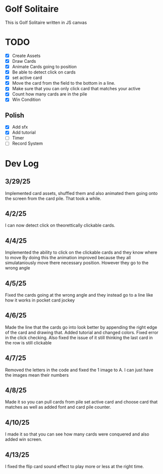 # Golf Solitaire
This is Golf Solitaire written in JS canvas

# TODO
- [X] Create Assets
- [X] Draw Cards
- [X] Animate Cards going to position
- [X] Be able to detect click on cards
- [X] set active card
- [X] Move the card from the field to the bottom in a line.
- [X] Make sure that you can only click card that matches your active
- [X] Count how many cards are in the pile
- [X] Win Condition
## Polish
- [X] Add sfx
- [X] Add tutorial
- [ ] Timer
- [ ] Record System

# Dev Log
## 3/29/25
Implemented card assets, shuffled them and also animated them going onto the screen from the card pile. That took a while.
## 4/2/25
I can now detect click on theorettically clickable cards.
## 4/4/25
Implemented the ability to click on the clickable cards and they know where to move
By doing this the animation improved because they all simulataniously move there necessary position. 
However they go to the wrong angle
## 4/5/25
Fixed the cards going at the wrong angle and they instead go to a line like how it works in pocket card jockey
## 4/6/25
Made the line that the cards go into look better by appending the right edge of the card and drawing that. Added tutorial and changed colors. Fixed error in the click checking. Also fixed the issue of it still thinking the last card in the row is still clickable
## 4/7/25
Removed the letters in the code and fixed the 1 image to A. I can just have the images mean their numbers
## 4/8/25
Made it so you can pull cards from pile set active card and choose card that matches as well as added font and card pile counter.
## 4/10/25
I made it so that you can see how many cards were conquered and also added win screen.
## 4/13/25 
I fixed the flip card sound effect to play more or less at the right time.